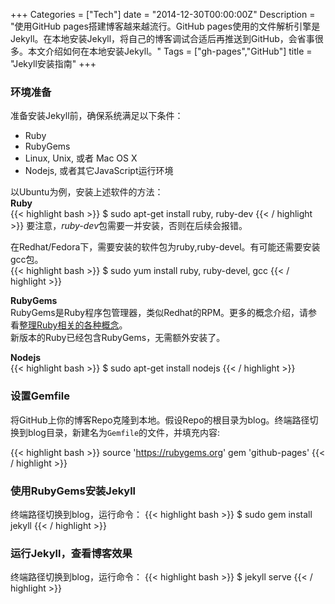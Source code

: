 +++
Categories = ["Tech"]
date = "2014-12-30T00:00:00Z"
Description = "使用GitHub pages搭建博客越来越流行。GitHub pages使用的文件解析引擎是Jekyll。在本地安装Jekyll，将自己的博客调试合适后再推送到GitHub，会省事很多。本文介绍如何在本地安装Jekyll。"
Tags = ["gh-pages","GitHub"]
title = "Jekyll安装指南"
+++

### 环境准备
准备安装Jekyll前，确保系统满足以下条件：  

* Ruby   
* RubyGems  
* Linux, Unix, 或者 Mac OS X    
* Nodejs, 或者其它JavaScript运行环境   

以Ubuntu为例，安装上述软件的方法：  
**Ruby**  
{{< highlight bash >}}
$ sudo apt-get install ruby, ruby-dev
{{< / highlight >}}
要注意，*ruby-dev*包需要一并安装，否则在后续会报错。   

在Redhat/Fedora下，需要安装的软件包为ruby,ruby-devel。有可能还需要安装gcc包。   
{{< highlight bash >}}
$ sudo yum install ruby, ruby-devel, gcc
{{< / highlight >}}

**RubyGems**  
RubyGems是Ruby程序包管理器，类似Redhat的RPM。更多的概念介绍，请参看[整理Ruby相关的各种概念](http://henter.me/post/ruby-rvm-gem-rake-bundle-rails.html)。   
新版本的Ruby已经包含RubyGems，无需额外安装了。    

**Nodejs**    
{{< highlight bash >}}
$ sudo apt-get install nodejs
{{< / highlight >}}

### 设置Gemfile
将GitHub上你的博客Repo克隆到本地。假设Repo的根目录为blog。终端路径切换到blog目录，新建名为`Gemfile`的文件，并填充内容:

{{< highlight bash >}}
source 'https://rubygems.org'
gem 'github-pages'
{{< / highlight >}}

### 使用RubyGems安装Jekyll
终端路径切换到blog，运行命令：
{{< highlight bash >}}
$ sudo gem install jekyll
{{< / highlight >}}

### 运行Jekyll，查看博客效果
终端路径切换到blog，运行命令：
{{< highlight bash >}}
$ jekyll serve
{{< / highlight >}}
